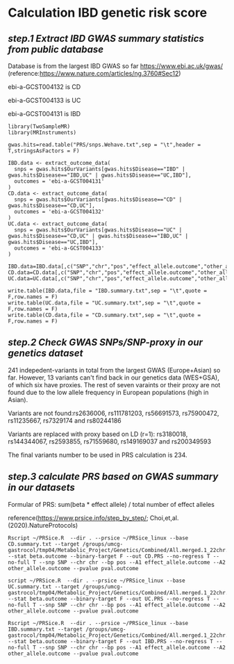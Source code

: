 # Calculation IBD genetic risk score


*step.1 Extract IBD GWAS summary statistics from public database*
---

Database is from the largest IBD GWAS so far https://www.ebi.ac.uk/gwas/ (reference:https://www.nature.com/articles/ng.3760#Sec12)

ebi-a-GCST004132 is CD

ebi-a-GCST004133 is UC

ebi-a-GCST004131 is IBD

```
library(TwoSampleMR)
library(MRInstruments)

gwas.hits=read.table("PRS/snps.Wehave.txt",sep = "\t",header = T,stringsAsFactors = F)

IBD.data <- extract_outcome_data(
  snps = gwas.hits$OurVariants[gwas.hits$Disease=="IBD" | gwas.hits$Disease=="IBD,UC" | gwas.hits$Disease=="UC,IBD"],
  outcomes = 'ebi-a-GCST004131'
)
CD.data <- extract_outcome_data(
  snps = gwas.hits$OurVariants[gwas.hits$Disease=="CD" | gwas.hits$Disease=="CD,UC"],
  outcomes = 'ebi-a-GCST004132'
)
UC.data <- extract_outcome_data(
  snps = gwas.hits$OurVariants[gwas.hits$Disease=="UC" | gwas.hits$Disease=="CD,UC" | gwas.hits$Disease=="IBD,UC" | gwas.hits$Disease=="UC,IBD"],
  outcomes = 'ebi-a-GCST004133'
)

IBD.data=IBD.data[,c("SNP","chr","pos","effect_allele.outcome","other_allele.outcome","beta.outcome","se.outcome","pval.outcome","outcome")]
CD.data=CD.data[,c("SNP","chr","pos","effect_allele.outcome","other_allele.outcome","beta.outcome","se.outcome","pval.outcome","outcome")]
UC.data=UC.data[,c("SNP","chr","pos","effect_allele.outcome","other_allele.outcome","beta.outcome","se.outcome","pval.outcome","outcome")]

write.table(IBD.data,file = "IBD.summary.txt",sep = "\t",quote = F,row.names = F)
write.table(UC.data,file = "UC.summary.txt",sep = "\t",quote = F,row.names = F)
write.table(CD.data,file = "CD.summary.txt",sep = "\t",quote = F,row.names = F)
```

*step.2 Check GWAS SNPs/SNP-proxy in our genetics dataset*
---

241 indepedent-variants in total from the largest GWAS (Europe+Asian) so far. However, 13 variants can't find back in our genetics data (WES+GSA), of which six have proxies. The rest of seven varaints or their proxy are not found due to the low allele frequency in European populations (high in Asian).

Variants are not found:rs2636006, rs111781203, rs56691573, rs75900472, rs11235667, rs7329174 and rs80244186

Variants are replaced with proxy based on LD (r=1): rs3180018, rs144344067, rs2593855, rs71559680, rs149169037 and rs200349593

The final variants number to be used in PRS calculation is 234.


*step.3 calculate PRS based on GWAS summary in our datasets*
---

Formular of PRS: sum(beta * effect allele) / total number of effect alleles

reference(https://www.prsice.info/step_by_step/; Choi,et,al.(2020).NatureProtocols)

```
Rscript ~/PRSice.R  --dir . --prsice ~/PRSice_linux --base CD.summary.txt --target /groups/umcg-gastrocol/tmp04/Metabolic_Project/Genetics/Combined/All.merged.1_22chr.biallic --stat beta.outcome --binary-target F --out CD.PRS --no-regress T --no-full T --snp SNP --chr chr --bp pos --A1 effect_allele.outcome --A2 other_allele.outcome --pvalue pval.outcome

script ~/PRSice.R  --dir . --prsice ~/PRSice_linux --base UC.summary.txt --target /groups/umcg-gastrocol/tmp04/Metabolic_Project/Genetics/Combined/All.merged.1_22chr.biallic --stat beta.outcome --binary-target F --out UC.PRS --no-regress T --no-full T --snp SNP --chr chr --bp pos --A1 effect_allele.outcome --A2 other_allele.outcome --pvalue pval.outcome

Rscript ~/PRSice.R  --dir . --prsice ~/PRSice_linux --base IBD.summary.txt --target /groups/umcg-gastrocol/tmp04/Metabolic_Project/Genetics/Combined/All.merged.1_22chr.biallic --stat beta.outcome --binary-target F --out IBD.PRS --no-regress T --no-full T --snp SNP --chr chr --bp pos --A1 effect_allele.outcome --A2 other_allele.outcome --pvalue pval.outcome
```
